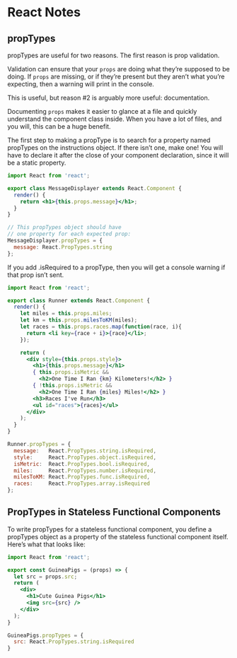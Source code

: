 # React Notes
## propTypes
propTypes are useful for two reasons. The first reason is prop validation.

Validation can ensure that your `props` are doing what they’re supposed to be doing. If `props` are missing, or if they’re present but they aren’t what you’re expecting, then a warning will print in the console.

This is useful, but reason #2 is arguably more useful: documentation.

Documenting `props` makes it easier to glance at a file and quickly understand the component class inside. When you have a lot of files, and you will, this can be a huge benefit.

The first step to making a propType is to search for a property named propTypes on the instructions object. If there isn’t one, make one! You will have to declare it after the close of your component declaration, since it will be a static property.

```jsx
import React from 'react';

export class MessageDisplayer extends React.Component {
  render() {
    return <h1>{this.props.message}</h1>;
  }
}

// This propTypes object should have
// one property for each expected prop:
MessageDisplayer.propTypes = {
  message: React.PropTypes.string
};
```

If you add .isRequired to a propType, then you will get a console warning if that prop isn’t sent.

```jsx
import React from 'react';

export class Runner extends React.Component {
  render() {
  	let miles = this.props.miles;
    let km = this.props.milesToKM(miles);
    let races = this.props.races.map(function(race, i){
      return <li key={race + i}>{race}</li>;
    });

    return (
      <div style={this.props.style}>
        <h1>{this.props.message}</h1>
        { this.props.isMetric && 
          <h2>One Time I Ran {km} Kilometers!</h2> }
        { !this.props.isMetric && 
          <h2>One Time I Ran {miles} Miles!</h2> }
        <h3>Races I've Run</h3>
        <ul id="races">{races}</ul>
      </div>
    );
  }
}

Runner.propTypes = {
  message:   React.PropTypes.string.isRequired,
  style:     React.PropTypes.object.isRequired,
  isMetric:  React.PropTypes.bool.isRequired,
  miles:     React.PropTypes.number.isRequired,
  milesToKM: React.PropTypes.func.isRequired,
  races:     React.PropTypes.array.isRequired
};
```

## PropTypes in Stateless Functional Components

To write propTypes for a stateless functional component, you define a propTypes object as a property of the stateless functional component itself.
Here’s what that looks like:
```jsx
import React from 'react';

export const GuineaPigs = (props) => {
  let src = props.src;
  return (
    <div>
      <h1>Cute Guinea Pigs</h1>
      <img src={src} />
    </div>
  );
}

GuineaPigs.propTypes = {
  src: React.PropTypes.string.isRequired
}
```
